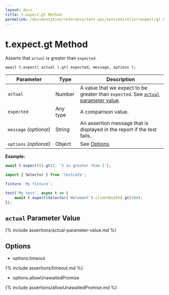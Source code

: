```yaml
---
layout: docs
title: t.expect.gt Method
permalink: /documentation/reference/test-api/testcontroller/expect/gt.html
---
```

# t.expect.gt Method

Asserts that `actual` is greater than `expected`.

```text
await t.expect( actual ).gt( expected, message, options );
```

Parameter              | Type                                              | Description
---------------------- | ------------------------------------------------- | ------------------------------------------------------------------------------------------------------------------
`actual`             | Number | A value that we expect to be greater than `expected`. See [`actual` parameter value](#actual-parameter-value).
`expected`             | Any type | A comparison value.
`message`&#160;*(optional)* | String   | An assertion message that is displayed in the report if the test fails.
`options`&#160;*(optional)* | Object   | See [Options](#options).

**Example:**

```js
await t.expect(5).gt(2, '5 is greater than 2');
```

```js
import { Selector } from 'testcafe';

fixture `My fixture`;

test('My test', async t => {
    await t.expect(Selector('#element').clientWidth).gt(300);
});
```

## `actual` Parameter Value

{% include assertions/actual-parameter-value.md %}

## Options

* options.timeout

{% include assertions/timeout.md %}

* options.allowUnawaitedPromise

{% include assertions/allowUnawaitedPromise.md %}
